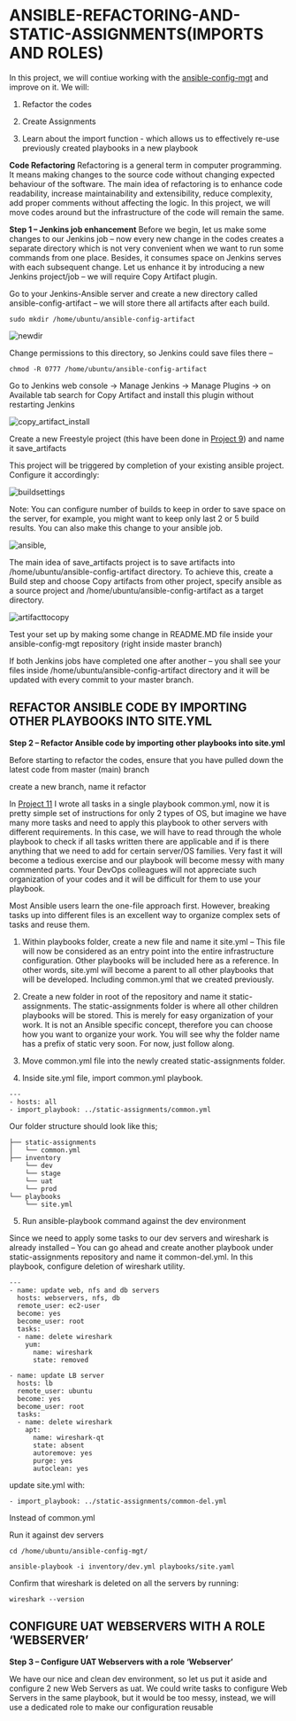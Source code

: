 # ANSIBLE-REFACTORING-AND-STATIC-ASSIGNMENTS(IMPORTS AND ROLES)

In this project, we will contiue working with the [ansible-config-mgt](https://github.com/JohnUmeh/ansible-config-mgt) and improve on it. We will:

1. Refactor the codes

2. Create Assignments

3. Learn about the import function - which allows us to effectively re-use previously created playbooks in a new playbook

**Code Refactoring**
  Refactoring is a general term in computer programming. It means making changes to the source code without changing expected behaviour of     the software. The main idea of refactoring is to enhance code readability, increase maintainability and extensibility, reduce complexity,     add proper comments without affecting the logic.
  In this project, we will move codes around but the infrastructure of the code will remain the same.

**Step 1 – Jenkins job enhancement**
  Before we begin, let us make some changes to our Jenkins job – now every new change in the codes creates a separate directory which is not   very convenient when we want to run some commands from one place. Besides, it consumes space on Jenkins serves with each subsequent change.   Let us enhance it by introducing a new Jenkins project/job – we will require Copy Artifact plugin.

  Go to your Jenkins-Ansible server and create a new directory called ansible-config-artifact – we will store there all artifacts after each   build.

  `sudo mkdir /home/ubuntu/ansible-config-artifact`

![newdir](https://user-images.githubusercontent.com/77943759/230754559-d869db71-39af-4fbe-8350-b3d4608711e3.png)

Change permissions to this directory, so Jenkins could save files there – 

`chmod -R 0777 /home/ubuntu/ansible-config-artifact`

Go to Jenkins web console -> Manage Jenkins -> Manage Plugins -> on Available tab search for Copy Artifact and install this plugin without restarting Jenkins

![copy_artifact_install](https://user-images.githubusercontent.com/77943759/230754660-dbbccf04-bdec-49b7-9624-90f42ad28956.png)

Create a new Freestyle project (this have been done in [Project 9](https://github.com/JohnUmeh/Tooling-Website-Deployment-Automation-with-continous-Integration)) and name it save_artifacts

This project will be triggered by completion of your existing ansible project. Configure it accordingly:

![buildsettings](https://user-images.githubusercontent.com/77943759/230754957-08be623b-2376-43d5-ba0e-6ae330a3e950.png)

Note: You can configure number of builds to keep in order to save space on the server, for example, you might want to keep only last 2 or 5 build results. You can also make this change to your ansible job.

![ansible,](https://user-images.githubusercontent.com/77943759/230754986-a05acc20-ecc6-4ccc-9b6b-e6abe071135b.png)

The main idea of save_artifacts project is to save artifacts into /home/ubuntu/ansible-config-artifact directory. To achieve this, create a Build step and choose Copy artifacts from other project, specify ansible as a source project and /home/ubuntu/ansible-config-artifact as a target directory.

![artifacttocopy](https://user-images.githubusercontent.com/77943759/230755043-4cbad02d-c7e2-4636-859a-4152d77c7aae.png)

Test your set up by making some change in README.MD file inside your ansible-config-mgt repository (right inside master branch)

If both Jenkins jobs have completed one after another – you shall see your files inside /home/ubuntu/ansible-config-artifact directory and it will be updated with every commit to your master branch.


## **REFACTOR ANSIBLE CODE BY IMPORTING OTHER PLAYBOOKS INTO SITE.YML**

**Step 2 – Refactor Ansible code by importing other playbooks into site.yml**

Before starting to refactor the codes, ensure that you have pulled down the latest code from master (main) branch

create a new branch, name it refactor

In [Project 11](https://github.com/JohnUmeh/Tooling-Website-Deployment-Automation-with-continous-Integration) I wrote all tasks in a single playbook common.yml, now it is pretty simple set of instructions for only 2 types of OS, but imagine we have many more tasks and  need to apply this playbook to other servers with different requirements. In this case, we will have to read through the whole playbook to check if all tasks written there are applicable and if is there anything that we need to add for certain server/OS families. Very fast it will become a tedious exercise and our playbook will become messy with many commented parts. Your DevOps colleagues will not appreciate such organization of your codes and it will be difficult for them to use your playbook.

Most Ansible users learn the one-file approach first. However, breaking tasks up into different files is an excellent way to organize complex sets of tasks and reuse them.

1. Within playbooks folder, create a new file and name it site.yml – This file will now be considered as an entry point into the entire          infrastructure configuration. Other playbooks will be included here as a reference. In other words, site.yml will become a parent to all      other playbooks that will be developed. Including common.yml that we created previously.

2. Create a new folder in root of the repository and name it static-assignments. The static-assignments folder is where all other children      playbooks will be stored. This is merely for easy organization of your work. It is not an Ansible specific concept, therefore you can        choose how you want to organize your work. You will see why the folder name has a prefix of static very soon. For now, just follow along.

3. Move common.yml file into the newly created static-assignments folder.

4. Inside site.yml file, import common.yml playbook.

```
---
- hosts: all
- import_playbook: ../static-assignments/common.yml

```
Our folder structure should look like this;

```
├── static-assignments
│   └── common.yml
├── inventory
    └── dev
    └── stage
    └── uat
    └── prod
└── playbooks
    └── site.yml
```

5. Run ansible-playbook command against the dev environment

Since we need to apply some tasks to our dev servers and wireshark is already installed – You can go ahead and create another playbook under static-assignments repository and name it common-del.yml. In this playbook, configure deletion of wireshark utility.

```
---
- name: update web, nfs and db servers
  hosts: webservers, nfs, db
  remote_user: ec2-user
  become: yes
  become_user: root
  tasks:
  - name: delete wireshark
    yum:
      name: wireshark
      state: removed

- name: update LB server
  hosts: lb
  remote_user: ubuntu
  become: yes
  become_user: root
  tasks:
  - name: delete wireshark
    apt:
      name: wireshark-qt
      state: absent
      autoremove: yes
      purge: yes
      autoclean: yes
```
update site.yml with:

`- import_playbook: ../static-assignments/common-del.yml`

Instead of common.yml

Run it against dev servers

```
cd /home/ubuntu/ansible-config-mgt/

ansible-playbook -i inventory/dev.yml playbooks/site.yaml
```
Confirm that wireshark is deleted on all the servers by running:

`wireshark --version`

## **CONFIGURE UAT WEBSERVERS WITH A ROLE ‘WEBSERVER’**

**Step 3 – Configure UAT Webservers with a role ‘Webserver’**

We have our nice and clean dev environment, so let us put it aside and configure 2 new Web Servers as uat. We could write tasks to configure Web Servers in the same playbook, but it would be too messy, instead, we will use a dedicated role to make our configuration reusable









